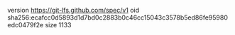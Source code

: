 version https://git-lfs.github.com/spec/v1
oid sha256:ecafcc0d5893d1d7bd0c2883b0c46cc15043c3578b5ed86fe95980edc0479f2e
size 1133
